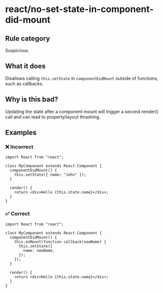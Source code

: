 # react/no-set-state-in-component-did-mount

## Rule category

Suspicious.

## What it does

Disallows calling `this.setState` in `componentDidMount` outside of functions, such as callbacks.

## Why is this bad?

Updating the state after a component mount will trigger a second render() call and can lead to property/layout thrashing.

## Examples

### ❌ Incorrect

```tsx
import React from "react";

class MyComponent extends React.Component {
  componentDidMount() {
    this.setState({ name: "John" });
  }

  render() {
    return <div>Hello {this.state.name}</div>;
  }
}
```

### ✅ Correct

```tsx
import React from "react";

class MyComponent extends React.Component {
  componentDidMount() {
    this.onMount(function callback(newName) {
      this.setState({
        name: newName,
      });
    });
  }

  render() {
    return <div>Hello {this.state.name}</div>;
  }
}
```
